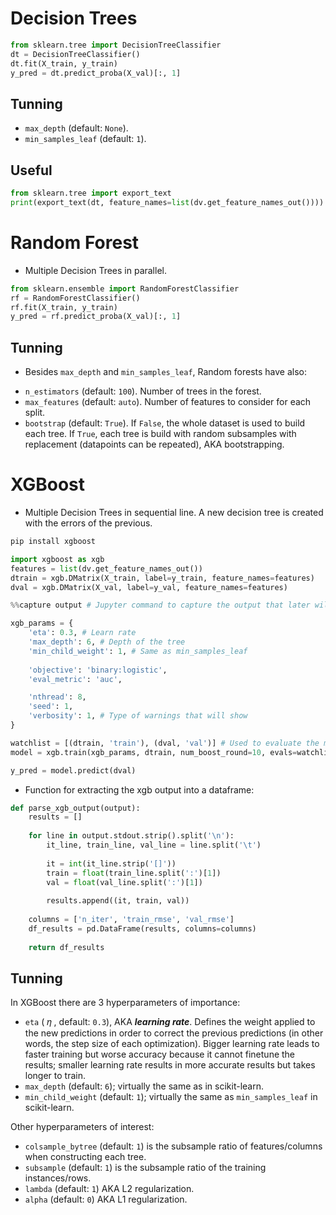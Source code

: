 # Decision Trees

```py
from sklearn.tree import DecisionTreeClassifier
dt = DecisionTreeClassifier()
dt.fit(X_train, y_train)
y_pred = dt.predict_proba(X_val)[:, 1]
```

## Tunning

* `max_depth` (default: `None`).
* `min_samples_leaf` (default: `1`).

## Useful

```py
from sklearn.tree import export_text
print(export_text(dt, feature_names=list(dv.get_feature_names_out())))
```

# Random Forest

- Multiple Decision Trees in parallel.

```py
from sklearn.ensemble import RandomForestClassifier
rf = RandomForestClassifier()
rf.fit(X_train, y_train)
y_pred = rf.predict_proba(X_val)[:, 1]
```

## Tunning

- Besides `max_depth` and `min_samples_leaf`, Random forests have also:

* `n_estimators` (default: `100`). Number of trees in the forest.
* `max_features` (default: `auto`). Number of features to consider for each split.
* `bootstrap` (default: `True`). If `False`, the whole dataset is used to build each tree. If `True`, each tree is build with random subsamples with replacement (datapoints can be repeated), AKA bootstrapping.

# XGBoost

- Multiple Decision Trees in sequential line. A new decision tree is created with the errors of the previous.

```bash
pip install xgboost
```
```py
import xgboost as xgb
features = list(dv.get_feature_names_out())
dtrain = xgb.DMatrix(X_train, label=y_train, feature_names=features)
dval = xgb.DMatrix(X_val, label=y_val, feature_names=features)

%%capture output # Jupyter command to capture the output that later will be placed on a dataframe.

xgb_params = {
    'eta': 0.3, # Learn rate
    'max_depth': 6, # Depth of the tree
    'min_child_weight': 1, # Same as min_samples_leaf
    
    'objective': 'binary:logistic',
    'eval_metric': 'auc',

    'nthread': 8,
    'seed': 1,
    'verbosity': 1, # Type of warnings that will show
}

watchlist = [(dtrain, 'train'), (dval, 'val')] # Used to evaluate the model while in process of training
model = xgb.train(xgb_params, dtrain, num_boost_round=10, evals=watchlist, verbose_eval=5) # num_boost_round is the number of trees. verbose_eval the number of steps to be printed

y_pred = model.predict(dval)
```

- Function for extracting the xgb output into a dataframe:
```py
def parse_xgb_output(output):
    results = []
    
    for line in output.stdout.strip().split('\n'):
        it_line, train_line, val_line = line.split('\t')
        
        it = int(it_line.strip('[]'))
        train = float(train_line.split(':')[1])
        val = float(val_line.split(':')[1])
        
        results.append((it, train, val))
    
    columns = ['n_iter', 'train_rmse', 'val_rmse']
    df_results = pd.DataFrame(results, columns=columns)
    
    return df_results
```

## Tunning

In XGBoost there are 3 hyperparameters of importance:

* `eta` ( 𝜂 , default: `0.3`), AKA ***learning rate***. Defines the weight applied to the new predictions in order to correct the previous predictions (in other words, the step size of each optimization). Bigger learning rate leads to faster training but worse accuracy because it cannot finetune the results; smaller learning rate results in more accurate results but takes longer to train.
* `max_depth` (default: `6`); virtually the same as in scikit-learn.
* `min_child_weight` (default: `1`); virtually the same as `min_samples_leaf` in scikit-learn.

Other hyperparameters of interest:

* `colsample_bytree` (default: `1`) is the subsample ratio of features/columns when constructing each tree.
* `subsample` (default: `1`) is the subsample ratio of the training instances/rows.
* `lambda` (default: `1`) AKA L2 regularization.
* `alpha` (default: `0`) AKA L1 regularization.